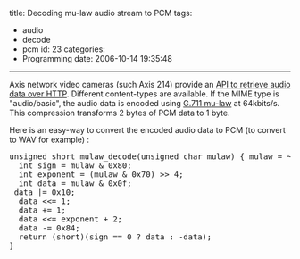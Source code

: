 title: Decoding mu-law audio stream to PCM
tags:
  - audio
  - decode
  - pcm
id: 23
categories:
  - Programming
date: 2006-10-14 19:35:48
---

Axis network video cameras (such Axis 214) provide an [API to retrieve audio data over HTTP](http://www2.axis.com/files/developer/camera/audio.pdf).
Different content-types are available. If the MIME type is "audio/basic", the audio data is encoded using [G.711 mu-law](http://en.wikipedia.org/wiki/Mu-law) at 64kbits/s.
This compression transforms 2 bytes of PCM data to 1 byte.

Here is an easy-way to convert the encoded audio data to PCM (to convert to WAV for example) :

<pre>unsigned short mulaw_decode(unsigned char mulaw) { mulaw = ~mulaw;
  int sign = mulaw &amp; 0x80;
  int exponent = (mulaw &amp; 0x70) &gt;&gt; 4;
  int data = mulaw &amp; 0x0f;
 data |= 0x10;
  data &lt;&lt;= 1;
  data += 1;
  data &lt;&lt;= exponent + 2;
  data -= 0x84;
  return (short)(sign == 0 ? data : -data);
}
</pre>